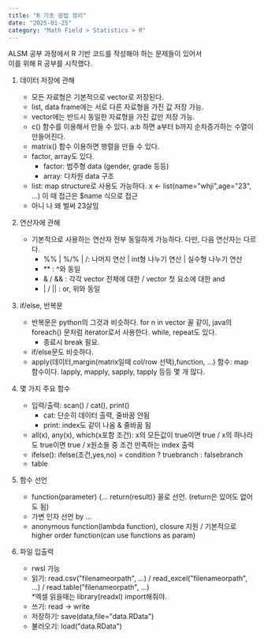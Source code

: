 ```yaml
---
title: "R 기초 문법 정리"
date: "2025-01-25"
category: "Math Field > Statistics > R"
---
```


ALSM 공부 과정에서 R 기반 코드를 작성해야 하는 문제들이 있어서  
이를 위해 R 공부를 시작했다.  

1. 데이터 저장에 관해  
    - 모든 자료형은 기본적으로 vector로 저장된다.
    - list, data frame에는 서로 다른 자료형을 가진 값 저장 가능.
    - vector에는 반드시 동일한 자료형을 가진 값만 저장 가능.
    - c() 함수를 이용해서 만들 수 있다. a:b 하면 a부터 b까지 순차증가하는 수열이 만들어진다.
    - matrix() 함수 이용하면 행렬을 만들 수 있다.
    - factor, array도 있다. 
        - factor: 범주형 data (gender, grade 등등)
        - array: 다차원 data 구조
    - list: map structure로 사용도 가능하다. x <- list(name="whji",age="23", ...) 이 때 접근은 $name 식으로 접근
    - 아니 나 왜 벌써 23살임

2. 연산자에 관해
    - 기본적으로 사용하는 연산자 전부 동일하게 가능하다. 다만, 다음 연산자는 다르다.  
        - %% | %/% | /: 나머지 연산 | int형 나누기 연산 | 실수형 나누기 연산
        - ** : ^와 동일
        - & / && : 각각 vector 전체에 대한 / vector 첫 요소에 대한 and
        - | / || : or, 위와 동일

3. if/else, 반복문
    - 반복문은 python의 그것과 비슷하다. for n in vector 꼴 같이, java의 foreach() 문처럼 iterator로서 사용한다. while, repeat도 있다.
        - 종료시 break 필요.
    - if/else문도 비슷하다.
    - apply(데이터,margin(matrix일때 col/row 선택),function, ...) 함수: map 함수이다. lapply, mapply, sapply, tapply 등등 몇 개 많다.

4. 몇 가지 주요 함수
    - 입력/출력: scan() / cat(), print()
        - cat: 단순히 데이터 출력, 줄바꿈 안됨
        - print: index도 같이 나옴 & 줄바꿈 됨
    - all(x), any(x), which(x포함 조건): x의 모든값이 true이면 true / x의 하나라도 true이면 true / x원소들 중 조건 만족하는 index 출력
    - ifelse(): ifelse(조건,yes,no) = condition ? truebranch : falsebranch
    - table

5. 함수 선언
    - function(parameter) {... return(result)} 꼴로 선언. (return은 있어도 없어도 됨)
    - 가변 인자 선언 by ...
    - anonymous function(lambda function), closure 지원 / 기본적으로 higher order function(can use functions as param)

6. 파일 입출력
    - rwsl 가능
    - 읽기: read.csv("filenameorpath", ...) / read_excel("filenameorpath", ...) / read.table("filenameorpath", ...)  
    *엑셀 읽을때는 library(readxl) import해줘야.
    - 쓰기: read -> write
    - 저장하기: save(data,file="data.RData")
    - 불러오기: load("data.RData")
